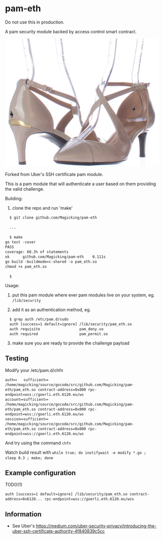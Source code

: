 # pam-eth

Do not use this in production.

A pam security module backed by access control smart contract.

![](doc/pamette.png)

Forked from Uber's SSH certificate pam module.

This is a pam module that will authenticate a user based on them providing the valid challenge. 

Building:

1. clone the repo and run 'make'
```
  $ git clone github.com/Magicking/pam-eth

  ...

  $ make
go test -cover
PASS
coverage: 68.3% of statements
ok  	github.com/Magicking/pam-eth	0.111s
go build -buildmode=c-shared -o pam_eth.so
chmod +x pam_eth.so

  $
```

Usage:

1. put this pam module where ever pam modules live on your system, eg. `/lib/security`

2. add it as an authentication method, eg.

```
  $ grep auth /etc/pam.d/sudo
  auth [success=1 default=ignore] /lib/security/pam_eth.so
  auth requisite                  pam_deny.so
  auth required                   pam_permit.so
```

3. make sure you are ready to provide the challenge payload

## Testing

Modify your /etc/pam.d/chfn
```
auth⤇   sufficient⤇     /home/magicking/source/gocode/src/github.com/Magicking/pam-eth/pam_eth.so contract-address=0x000 rpc-endpoint=wss://goerli.eth.6120.eu/ws
account⤇sufficient⤇     /home/magicking/source/gocode/src/github.com/Magicking/pam-eth/pam_eth.so contract-address=0x000 rpc-endpoint=wss://goerli.eth.6120.eu/ws
session⤇sufficient⤇     /home/magicking/source/gocode/src/github.com/Magicking/pam-eth/pam_eth.so contract-address=0x000 rpc-endpoint=wss://goerli.eth.6120.eu/ws
```

And try using the command `chfn`

Watch build result with `while true; do inotifywait -e modify *.go ; sleep 0.3 ; make; done`

## Example configuration

TODO(1)
```
auth [success=1 default=ignore] /lib/security/pam_eth.so contract-address=0x6120... rpc-endpoint=wss://goerli.eth.6120.eu/wss
```

## Information
 - See Uber's https://medium.com/uber-security-privacy/introducing-the-uber-ssh-certificate-authority-4f840839c5cc
